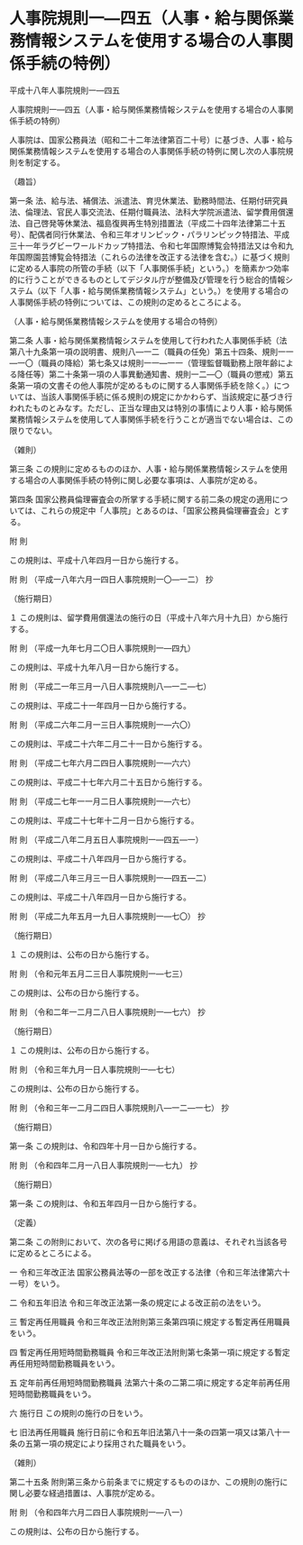 # 人事院規則一―四五（人事・給与関係業務情報システムを使用する場合の人事関係手続の特例）

平成十八年人事院規則一―四五

人事院規則一―四五（人事・給与関係業務情報システムを使用する場合の人事関係手続の特例）

人事院は、国家公務員法（昭和二十二年法律第百二十号）に基づき、人事・給与関係業務情報システムを使用する場合の人事関係手続の特例に関し次の人事院規則を制定する。

（趣旨）

第一条 法、給与法、補償法、派遣法、育児休業法、勤務時間法、任期付研究員法、倫理法、官民人事交流法、任期付職員法、法科大学院派遣法、留学費用償還法、自己啓発等休業法、福島復興再生特別措置法（平成二十四年法律第二十五号）、配偶者同行休業法、令和三年オリンピック・パラリンピック特措法、平成三十一年ラグビーワールドカップ特措法、令和七年国際博覧会特措法又は令和九年国際園芸博覧会特措法（これらの法律を改正する法律を含む。）に基づく規則に定める人事院の所管の手続（以下「人事関係手続」という。）を簡素かつ効率的に行うことができるものとしてデジタル庁が整備及び管理を行う総合的情報システム（以下「人事・給与関係業務情報システム」という。）を使用する場合の人事関係手続の特例については、この規則の定めるところによる。

（人事・給与関係業務情報システムを使用する場合の特例）

第二条 人事・給与関係業務情報システムを使用して行われた人事関係手続（法第八十九条第一項の説明書、規則八―一二（職員の任免）第五十四条、規則一一―一〇（職員の降給）第七条又は規則一一―一一（管理監督職勤務上限年齢による降任等）第二十条第一項の人事異動通知書、規則一二―〇（職員の懲戒）第五条第一項の文書その他人事院が定めるものに関する人事関係手続を除く。）については、当該人事関係手続に係る規則の規定にかかわらず、当該規定に基づき行われたものとみなす。ただし、正当な理由又は特別の事情により人事・給与関係業務情報システムを使用して人事関係手続を行うことが適当でない場合は、この限りでない。

（雑則）

第三条 この規則に定めるもののほか、人事・給与関係業務情報システムを使用する場合の人事関係手続の特例に関し必要な事項は、人事院が定める。

第四条 国家公務員倫理審査会の所掌する手続に関する前二条の規定の適用については、これらの規定中「人事院」とあるのは、「国家公務員倫理審査会」とする。

附 則

この規則は、平成十八年四月一日から施行する。

附 則 （平成一八年六月一四日人事院規則一〇―一二） 抄

（施行期日）

１ この規則は、留学費用償還法の施行の日（平成十八年六月十九日）から施行する。

附 則 （平成一九年七月二〇日人事院規則一―四九）

この規則は、平成十九年八月一日から施行する。

附 則 （平成二一年三月一八日人事院規則八―一二―七）

この規則は、平成二十一年四月一日から施行する。

附 則 （平成二六年二月一三日人事院規則一―六〇）

この規則は、平成二十六年二月二十一日から施行する。

附 則 （平成二七年六月二四日人事院規則一―六六）

この規則は、平成二十七年六月二十五日から施行する。

附 則 （平成二七年一一月二日人事院規則一―六七）

この規則は、平成二十七年十二月一日から施行する。

附 則 （平成二八年二月五日人事院規則一―四五―一）

この規則は、平成二十八年四月一日から施行する。

附 則 （平成二八年三月三一日人事院規則一―四五―二）

この規則は、平成二十八年四月一日から施行する。

附 則 （平成二九年五月一九日人事院規則一―七〇） 抄

（施行期日）

１ この規則は、公布の日から施行する。

附 則 （令和元年五月二三日人事院規則一―七三）

この規則は、公布の日から施行する。

附 則 （令和二年一二月二八日人事院規則一―七六） 抄

（施行期日）

１ この規則は、公布の日から施行する。

附 則 （令和三年九月一日人事院規則一―七七）

この規則は、公布の日から施行する。

附 則 （令和三年一二月二四日人事院規則八―一二―一七） 抄

（施行期日）

第一条 この規則は、令和四年十月一日から施行する。

附 則 （令和四年二月一八日人事院規則一―七九） 抄

（施行期日）

第一条 この規則は、令和五年四月一日から施行する。

（定義）

第二条 この附則において、次の各号に掲げる用語の意義は、それぞれ当該各号に定めるところによる。

一 令和三年改正法 国家公務員法等の一部を改正する法律（令和三年法律第六十一号）をいう。

二 令和五年旧法 令和三年改正法第一条の規定による改正前の法をいう。

三 暫定再任用職員 令和三年改正法附則第三条第四項に規定する暫定再任用職員をいう。

四 暫定再任用短時間勤務職員 令和三年改正法附則第七条第一項に規定する暫定再任用短時間勤務職員をいう。

五 定年前再任用短時間勤務職員 法第六十条の二第二項に規定する定年前再任用短時間勤務職員をいう。

六 施行日 この規則の施行の日をいう。

七 旧法再任用職員 施行日前に令和五年旧法第八十一条の四第一項又は第八十一条の五第一項の規定により採用された職員をいう。

（雑則）

第二十五条 附則第三条から前条までに規定するもののほか、この規則の施行に関し必要な経過措置は、人事院が定める。

附 則 （令和四年六月二四日人事院規則一―八一）

この規則は、公布の日から施行する。
